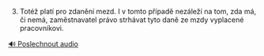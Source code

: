 
3. Totéž platí pro zdanění mezd. I v tomto případě nezáleží na tom, zda má, či nemá, zaměstnavatel právo strhávat tyto daně ze mzdy vyplacené pracovníkovi.

[🔊 Poslechnout audio](/data/7-paragraphs/audio/chapter_108/para_012-3-Tot-plat-pro-zdann-mezd-I-v-tomto-ppad.mp3)

